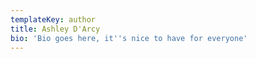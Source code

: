 ```yaml
---
templateKey: author
title: Ashley D'Arcy
bio: 'Bio goes here, it''s nice to have for everyone'
---
```


